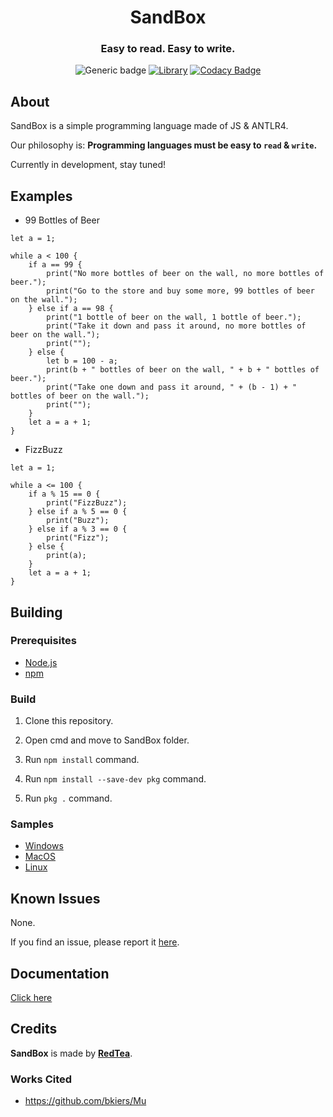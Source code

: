 <h1 align="center">SandBox</h1>
<h3 align="center">Easy to read. Easy to write.</h3>
<div align="center">
  
  ![Generic badge](https://img.shields.io/badge/Version-0.1.2-blue.svg)
  [![Library](https://img.shields.io/badge/ANTLR_version-4.8.0-blueviolet)](https://www.antlr.org/)
  [![Codacy Badge](https://app.codacy.com/project/badge/Grade/c637f71ed86f489e8100ce9dc6f04e45)](https://www.codacy.com/gh/redteadeveloper/SandBox/dashboard?utm_source=github.com&amp;utm_medium=referral&amp;utm_content=redteadeveloper/SandBox&amp;utm_campaign=Badge_Grade)
  
</div>

## About

SandBox is a simple programming language made of JS & ANTLR4.

Our philosophy is: <b>Programming languages must be easy to `read` \& `write`.</b> 

Currently in development, stay tuned!

## Examples

- 99 Bottles of Beer
```
let a = 1;

while a < 100 {
    if a == 99 {
        print("No more bottles of beer on the wall, no more bottles of beer.");
        print("Go to the store and buy some more, 99 bottles of beer on the wall.");
    } else if a == 98 {
        print("1 bottle of beer on the wall, 1 bottle of beer.");
        print("Take it down and pass it around, no more bottles of beer on the wall.");
        print("");
    } else {
        let b = 100 - a;
        print(b + " bottles of beer on the wall, " + b + " bottles of beer.");
        print("Take one down and pass it around, " + (b - 1) + " bottles of beer on the wall.");
        print("");
    }
    let a = a + 1;
}
```

- FizzBuzz
```
let a = 1;

while a <= 100 {
    if a % 15 == 0 {
        print("FizzBuzz");
    } else if a % 5 == 0 {
        print("Buzz");
    } else if a % 3 == 0 {
        print("Fizz");
    } else {
        print(a);
    }
    let a = a + 1;
}
```

## Building

### Prerequisites

- [Node.js](https://nodejs.org/)
- [npm](https://www.npmjs.com/)

### Build

1. Clone this repository.

2. Open cmd and move to SandBox folder.

3. Run `npm install` command.

4. Run `npm install --save-dev pkg` command.

4. Run `pkg .` command.

### Samples

- [Windows](https://drive.google.com/file/d/1NPiQKRp1j__APJLnVZUgU9Wh8R12fTZP/view?usp=sharing)
- [MacOS](https://drive.google.com/file/d/1gdR9f1YEUHHCKYNl21R4rOGCcZpwFjoV/view?usp=sharing)
- [Linux](https://drive.google.com/file/d/1XRsDA7D0LZWOKl0OjJLSXJrULSF0IadP/view?usp=sharing)


## Known Issues

None.

If you find an issue, please report it [here](https://github.com/redteadeveloper/SandBox/issues).

## Documentation

[Click here](https://github.com/redteadeveloper/SandBox/tree/main/docs)

## Credits

<b>SandBox</b> is made by <b>[RedTea](https://github.com/redteadeveloper)</b>.

### Works Cited

- https://github.com/bkiers/Mu

